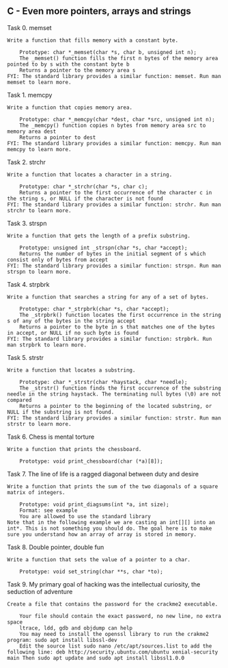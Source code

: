 ## C - Even more pointers, arrays and strings

Task 0. memset

	Write a function that fills memory with a constant byte.

		Prototype: char *_memset(char *s, char b, unsigned int n);
		The _memset() function fills the first n bytes of the memory area pointed to by s with the constant byte b
		Returns a pointer to the memory area s
	FYI: The standard library provides a similar function: memset. Run man memset to learn more.

Task 1. memcpy

	Write a function that copies memory area.

		Prototype: char *_memcpy(char *dest, char *src, unsigned int n);
		The _memcpy() function copies n bytes from memory area src to memory area dest
		Returns a pointer to dest
	FYI: The standard library provides a similar function: memcpy. Run man memcpy to learn more.

Task 2. strchr

	Write a function that locates a character in a string.

		Prototype: char *_strchr(char *s, char c);
		Returns a pointer to the first occurrence of the character c in the string s, or NULL if the character is not found
	FYI: The standard library provides a similar function: strchr. Run man strchr to learn more.

Task 3. strspn

	Write a function that gets the length of a prefix substring.

		Prototype: unsigned int _strspn(char *s, char *accept);
		Returns the number of bytes in the initial segment of s which consist only of bytes from accept
	FYI: The standard library provides a similar function: strspn. Run man strspn to learn more.

Task 4. strpbrk

	Write a function that searches a string for any of a set of bytes.

		Prototype: char *_strpbrk(char *s, char *accept);
		The _strpbrk() function locates the first occurrence in the string s of any of the bytes in the string accept
		Returns a pointer to the byte in s that matches one of the bytes in accept, or NULL if no such byte is found
	FYI: The standard library provides a similar function: strpbrk. Run man strpbrk to learn more.

Task 5. strstr

	Write a function that locates a substring.

		Prototype: char *_strstr(char *haystack, char *needle);
		The _strstr() function finds the first occurrence of the substring needle in the string haystack. The terminating null bytes (\0) are not compared
		Returns a pointer to the beginning of the located substring, or NULL if the substring is not found.
	FYI: The standard library provides a similar function: strstr. Run man strstr to learn more.

Task 6. Chess is mental torture

	Write a function that prints the chessboard.

		Prototype: void print_chessboard(char (*a)[8]);

Task 7. The line of life is a ragged diagonal between duty and desire

	Write a function that prints the sum of the two diagonals of a square matrix of integers.

		Prototype: void print_diagsums(int *a, int size);
		Format: see example
		You are allowed to use the standard library
	Note that in the following example we are casting an int[][] into an int*. This is not something you should do. The goal here is to make sure you understand how an array of array is stored in memory.

Task 8. Double pointer, double fun

	Write a function that sets the value of a pointer to a char.

		Prototype: void set_string(char **s, char *to);

Task 9. My primary goal of hacking was the intellectual curiosity, the seduction of adventure

	Create a file that contains the password for the crackme2 executable.

		Your file should contain the exact password, no new line, no extra space
		ltrace, ldd, gdb and objdump can help
		You may need to install the openssl library to run the crakme2 program: sudo apt install libssl-dev
		Edit the source list sudo nano /etc/apt/sources.list to add the following line: deb http://security.ubuntu.com/ubuntu xenial-security main Then sudo apt update and sudo apt install libssl1.0.0
